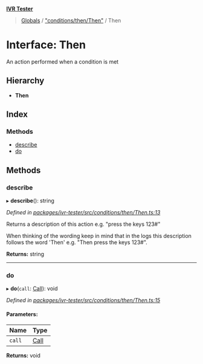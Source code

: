 **[IVR Tester](../README.md)**

> [Globals](../README.md) / ["conditions/then/Then"](../modules/_conditions_then_then_.md) / Then

# Interface: Then

An action performed when a condition is met

## Hierarchy

* **Then**

## Index

### Methods

* [describe](_conditions_then_then_.then.md#describe)
* [do](_conditions_then_then_.then.md#do)

## Methods

### describe

▸ **describe**(): string

*Defined in [packages/ivr-tester/src/conditions/then/Then.ts:13](https://github.com/SketchingDev/ivr-tester/blob/cbdfab7/packages/ivr-tester/src/conditions/then/Then.ts#L13)*

Returns a description of this action e.g. "press the keys 123#"

When thinking of the wording keep in mind that in the logs this
description follows the word 'Then' e.g. "Then press the keys 123#".

**Returns:** string

___

### do

▸ **do**(`call`: [Call](_handlers_inorder_.call.md)): void

*Defined in [packages/ivr-tester/src/conditions/then/Then.ts:15](https://github.com/SketchingDev/ivr-tester/blob/cbdfab7/packages/ivr-tester/src/conditions/then/Then.ts#L15)*

#### Parameters:

Name | Type |
------ | ------ |
`call` | [Call](_handlers_inorder_.call.md) |

**Returns:** void
